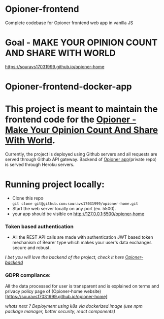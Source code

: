 # Opioner-frontend
Complete codebase for Opioner frontend web app in vanilla JS

# Goal - MAKE YOUR OPINION COUNT AND SHARE WITH WORLD

https://souravs17031999.github.io/opioner-home

# Opioner-frontend-docker-app

# This project is meant to maintain the frontend code for the [Opioner - Make Your Opinion Count And Share With World](https://souravs17031999.github.io/opioner-home).
Currently, the project is deployed using Github servers and all requests are served through Github API gateway.
Backend of [Opioner app](https://github.com/souravs17031999/opioner-backend)(private repo) is served through Heroku servers.

# Running project locally:

* Clone this repo    
  `git clone git@github.com:souravs17031999/opioner-home.git`      
* Start the web server locally on any port (ex. 5500).
* your app should be visible on http://127.0.0.1:5500/opioner-home

### Token based authentication
- All the REST API calls are made with authentication JWT based token mechanism of Bearer type which makes your user's data exchanges secure and robust.

_I bet you will love the backend of the project, check it here [Opioner-backend](https://github.com/souravs17031999/opioner-backend)_

### GDPR compliance:
All the data processed for user is transparent and is explained on terms and privacy policy page of (Opioner-home website)[https://souravs17031999.github.io/opioner-home]

_whats next ? Deployment using k8s via dockerized image (use npm package manager, better security, react components)_
